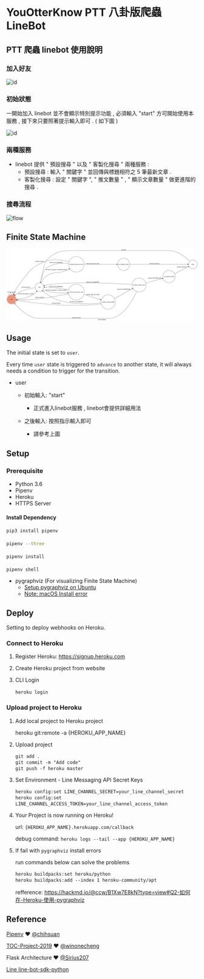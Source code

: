 # YouOtterKnow PTT 八卦版爬蟲 LineBot

## PTT 爬蟲 linebot 使用說明
### 加入好友
![id](https://i.imgur.com/unV8WmP.png)

### 初始狀態
一開始加入 linebot 並不會顯示特別提示功能 ,
必須輸入 "start" 方可開始使用本服務 , 接下來只要照著提示輸入即可 . ( 如下圖 )

![id](https://i.imgur.com/nWL6YdM.png)

### 兩種服務
* linebot 提供 " 預設搜尋 " 以及 " 客製化搜尋 " 兩種服務 :
    * 預設搜尋 : 輸入 " 關鍵字 " 並回傳與標題相符之 5 筆最新文章 .
    * 客製化搜尋 : 設定 " 關鍵字 ", " 推文數量 " , " 顯示文章數量 " 做更進階的搜尋 .

### 搜尋流程

![flow](https://i.imgur.com/cGAhfnh.png)

## Finite State Machine
![fsm](https://github.com/MoMoParadox/YouOtterKnow_PTT_gossip_crawl/blob/master/img/show-fsm.png?raw=true)

## Usage
The initial state is set to `user`.

Every time `user` state is triggered to `advance` to another state, it will always needs a condition to trigger for the transition.

* user
	* 初始輸入: "start"
		* 正式進入linebot服務 , linebot會提供詳細用法

	* 之後輸入: 按照指示輸入即可
		* 請參考上圖

## Setup

### Prerequisite
* Python 3.6
* Pipenv
* Heroku
* HTTPS Server

#### Install Dependency
```sh
pip3 install pipenv

pipenv --three

pipenv install

pipenv shell
```

* pygraphviz (For visualizing Finite State Machine)
    * [Setup pygraphviz on Ubuntu](http://www.jianshu.com/p/a3da7ecc5303)
	* [Note: macOS Install error](https://github.com/pygraphviz/pygraphviz/issues/100)

## Deploy
Setting to deploy webhooks on Heroku.


### Connect to Heroku

1. Register Heroku: https://signup.heroku.com

2. Create Heroku project from website

3. CLI Login

	`heroku login`

### Upload project to Heroku

1. Add local project to Heroku project

	heroku git:remote -a {HEROKU_APP_NAME}

2. Upload project

	```
	git add .
	git commit -m "Add code"
	git push -f heroku master
	```

3. Set Environment - Line Messaging API Secret Keys

	```
	heroku config:set LINE_CHANNEL_SECRET=your_line_channel_secret
	heroku config:set LINE_CHANNEL_ACCESS_TOKEN=your_line_channel_access_token
	```

4. Your Project is now running on Heroku!

	url: `{HEROKU_APP_NAME}.herokuapp.com/callback`

	debug command: `heroku logs --tail --app {HEROKU_APP_NAME}`

5. If fail with `pygraphviz` install errors

	run commands below can solve the problems
	```
	heroku buildpacks:set heroku/python
	heroku buildpacks:add --index 1 heroku-community/apt
	```

	refference: https://hackmd.io/@ccw/B1Xw7E8kN?type=view#Q2-如何在-Heroku-使用-pygraphviz

## Reference
[Pipenv](https://medium.com/@chihsuan/pipenv-更簡單-更快速的-python-套件管理工具-135a47e504f4) ❤️ [@chihsuan](https://github.com/chihsuan)

[TOC-Project-2019](https://github.com/winonecheng/TOC-Project-2019) ❤️ [@winonecheng](https://github.com/winonecheng)

Flask Architecture ❤️ [@Sirius207](https://github.com/Sirius207)

[Line line-bot-sdk-python](https://github.com/line/line-bot-sdk-python/tree/master/examples/flask-echo)
